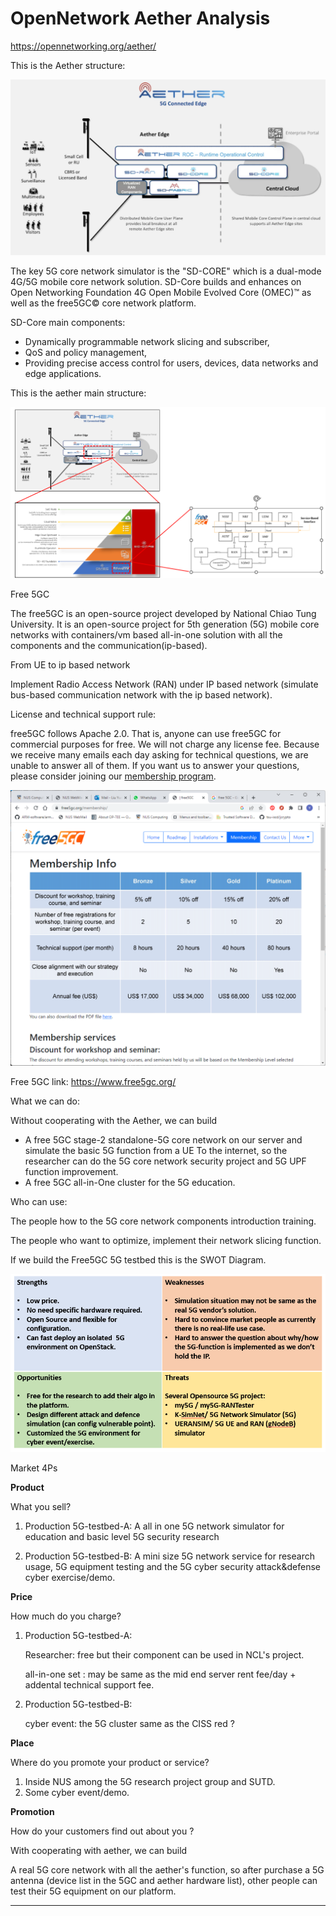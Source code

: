 # OpenNetwork Aether Analysis 



https://opennetworking.org/aether/

This is the Aether structure:

![](img/aetherStructure1.png)

The key 5G core network simulator is the "SD-CORE" which is a dual-mode 4G/5G mobile core network solution. SD-Core builds and enhances on Open Networking Foundation 4G Open Mobile Evolved Core (OMEC)™ as well as the free5GC© core network platform. 

SD-Core main components: 

- Dynamically programmable network slicing and subscriber, 
- QoS and policy management, 
- Providing precise access control for users, devices, data networks and edge applications.

This is the aether main structure:

![](img/aetherStructure2.png)



Free 5GC 

The free5GC is an open-source project developed by National Chiao Tung University. It is an open-source project for 5th generation (5G) mobile core networks with containers/vm based all-in-one solution with all the components and the communication(ip-based).

From UE to ip based network

Implement Radio Access Network (RAN) under IP based network (simulate bus-based communication network with the ip based network).

License and technical support rule:

free5GC follows Apache 2.0. That is, anyone can use free5GC for commercial purposes for free. We will not charge any license fee. Because we receive many emails each day asking for technical questions, we are unable to answer all of them. If you want us to answer your questions, please consider joining our [membership program](https://www.free5gc.org/membership/).

![](img/membership.png)

Free 5GC link: https://www.free5gc.org/





What we can do: 

Without cooperating with the Aether, we can build 

- A free 5GC stage-2 standalone-5G core network on our server and simulate the basic 5G function from a UE To the internet, so the researcher can do the 5G core network security project and 5G UPF function improvement.
- A free 5GC all-in-One cluster for the 5G education.

Who can use: 

The people how to the 5G core network components introduction training.

The people who want to optimize, implement their network slicing function. 



If we build the Free5GC 5G testbed this is the SWOT Diagram.

![](img/swot_chart.png)



Market 4Ps  

**Product**

What you sell?

1. Production 5G-testbed-A: A all in one 5G network simulator for education and basic level 5G security research 

2. Production  5G-testbed-B: A mini size 5G network service for research usage, 5G equipment testing and the 5G cyber security attack&defense cyber exercise/demo. 

   

**Price**

How much do you charge?

1. Production 5G-testbed-A: 

   Researcher: free but their component can be used in NCL's project.

   all-in-one set : may be same as the mid end server rent fee/day + addental technical support fee.

2. Production  5G-testbed-B:

   cyber event: the 5G cluster same as the CISS red ? 

   

**Place**

Where do you promote your product or service?

1. Inside NUS among the 5G research project group and SUTD. 
2. Some cyber event/demo. 



**Promotion**

How do your customers find out about you ? 







With cooperating with aether, we can build

A real 5G core network with all the aether's function, so after purchase a 5G antenna (device list in the 5GC and aether hardware list), other people can test their 5G equipment on our platform.  



------








